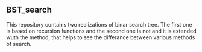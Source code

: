 ## BST_search

This repository contains two realizations of binar search tree.
The first one is based on recursion functions and the second one
is not and it is extended wuth the method, that helps to see the
differance between various methods of search.